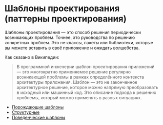 # Шаблоны проектирования (паттерны проектирования)

Шаблоны проектирования — это способ решения периодически возникающих проблем. Точнее, это руководства по решению конкретных проблем. Это не классы, пакеты или библиотеки, которые вы можете вставить в своё приложение и ожидать волшебства.

Как сказано в Википедии:

>В программной инженерии шаблон проектирования приложений — это многократно применяемое решение регулярно возникающей проблемы в рамках определённого контекста архитектуры приложения. Шаблон — это не законченное архитектурное решение, которое можно напрямую преобразовать в исходный или машинный код. Это описание подхода к решению проблемы, который можно применять в разных ситуациях.

- [Порождающие шаблоны][1]
- [Структурные][2]
- [Поведенческие шаблоны][3]


[1]: https://github.com/MishanyaGG/PatternsPHP/tree/master/Порождающие%20шаблоны%20проектирования
[2]: https://github.com/MishanyaGG/PatternsPHP/tree/master/Структурные
[3]: https://github.com/MishanyaGG/PatternsPHP/tree/master/Поведенческие%20шаблоны
